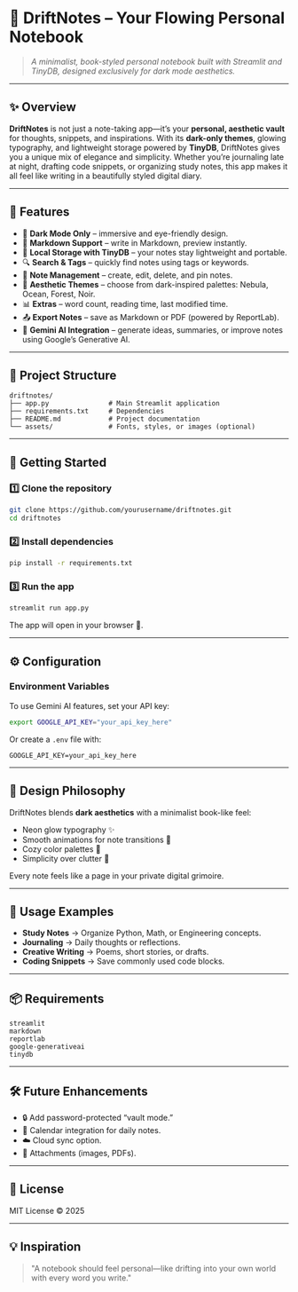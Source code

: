 # 🌊 DriftNotes – Your Flowing Personal Notebook

> *A minimalist, book-styled personal notebook built with Streamlit and TinyDB, designed exclusively for dark mode aesthetics.*

---

## ✨ Overview
 
**DriftNotes** is not just a note-taking app—it’s your **personal, aesthetic vault** for thoughts, snippets, and inspirations. With its **dark-only themes**, glowing typography, and lightweight storage powered by **TinyDB**, DriftNotes gives you a unique mix of elegance and simplicity. Whether you’re journaling late at night, drafting code snippets, or organizing study notes, this app makes it all feel like writing in a beautifully styled digital diary.

---

## 🌟 Features

* 🖤 **Dark Mode Only** – immersive and eye-friendly design.
* 📝 **Markdown Support** – write in Markdown, preview instantly.
* 📂 **Local Storage with TinyDB** – your notes stay lightweight and portable.
* 🔍 **Search & Tags** – quickly find notes using tags or keywords.
* 📑 **Note Management** – create, edit, delete, and pin notes.
* 🎨 **Aesthetic Themes** – choose from dark-inspired palettes: Nebula, Ocean, Forest, Noir.
* 📊 **Extras** – word count, reading time, last modified time.
* 📤 **Export Notes** – save as Markdown or PDF (powered by ReportLab).
* 🤖 **Gemini AI Integration** – generate ideas, summaries, or improve notes using Google’s Generative AI.

---

## 📂 Project Structure

```
driftnotes/
├── app.py               # Main Streamlit application
├── requirements.txt     # Dependencies
├── README.md            # Project documentation
└── assets/              # Fonts, styles, or images (optional)
```

---

## 🚀 Getting Started

### 1️⃣ Clone the repository

```bash
git clone https://github.com/yourusername/driftnotes.git
cd driftnotes
```

### 2️⃣ Install dependencies

```bash
pip install -r requirements.txt
```

### 3️⃣ Run the app

```bash
streamlit run app.py
```

The app will open in your browser 🌙.

---

## ⚙️ Configuration

### Environment Variables

To use Gemini AI features, set your API key:

```bash
export GOOGLE_API_KEY="your_api_key_here"
```

Or create a `.env` file with:

```
GOOGLE_API_KEY=your_api_key_here
```

---

## 🎨 Design Philosophy

DriftNotes blends **dark aesthetics** with a minimalist book-like feel:

* Neon glow typography ✨
* Smooth animations for note transitions 📜
* Cozy color palettes 🌌
* Simplicity over clutter 🌿

Every note feels like a page in your private digital grimoire.

---

## 📖 Usage Examples

* **Study Notes** → Organize Python, Math, or Engineering concepts.
* **Journaling** → Daily thoughts or reflections.
* **Creative Writing** → Poems, short stories, or drafts.
* **Coding Snippets** → Save commonly used code blocks.

---

## 📦 Requirements

```
streamlit
markdown
reportlab
google-generativeai
tinydb
```

---

## 🛠️ Future Enhancements

* 🔒 Add password-protected “vault mode.”
* 📅 Calendar integration for daily notes.
* ☁️ Cloud sync option.
* 📎 Attachments (images, PDFs).

---

## 📜 License

MIT License © 2025

---

## 💡 Inspiration

> "A notebook should feel personal—like drifting into your own world with every word you write."
